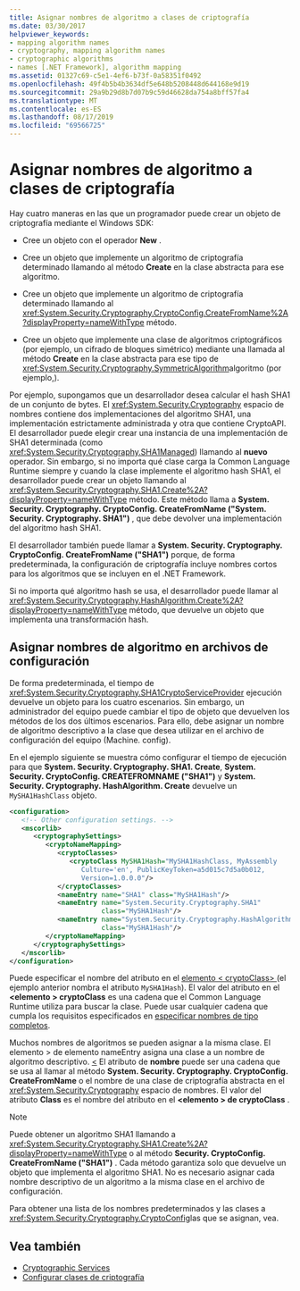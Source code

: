 ```yaml
---
title: Asignar nombres de algoritmo a clases de criptografía
ms.date: 03/30/2017
helpviewer_keywords:
- mapping algorithm names
- cryptography, mapping algorithm names
- cryptographic algorithms
- names [.NET Framework], algorithm mapping
ms.assetid: 01327c69-c5e1-4ef6-b73f-0a58351f0492
ms.openlocfilehash: 49f4b5b4b3634df5e648b5208448d644168e9d19
ms.sourcegitcommit: 29a9b29d8b7d07b9c59d46628da754a8bff57fa4
ms.translationtype: MT
ms.contentlocale: es-ES
ms.lasthandoff: 08/17/2019
ms.locfileid: "69566725"
---
```

# <a name="mapping-algorithm-names-to-cryptography-classes"></a>Asignar nombres de algoritmo a clases de criptografía
Hay cuatro maneras en las que un programador puede crear un objeto de criptografía mediante el Windows SDK:  
  
- Cree un objeto con el operador **New** .  
  
- Cree un objeto que implemente un algoritmo de criptografía determinado llamando al método **Create** en la clase abstracta para ese algoritmo.  
  
- Cree un objeto que implemente un algoritmo de criptografía determinado llamando al <xref:System.Security.Cryptography.CryptoConfig.CreateFromName%2A?displayProperty=nameWithType> método.  
  
- Cree un objeto que implemente una clase de algoritmos criptográficos (por ejemplo, un cifrado de bloques simétrico) mediante una llamada al método **Create** en la clase abstracta para ese tipo de <xref:System.Security.Cryptography.SymmetricAlgorithm>algoritmo (por ejemplo,).  
  
 Por ejemplo, supongamos que un desarrollador desea calcular el hash SHA1 de un conjunto de bytes. El <xref:System.Security.Cryptography> espacio de nombres contiene dos implementaciones del algoritmo SHA1, una implementación estrictamente administrada y otra que contiene CryptoAPI. El desarrollador puede elegir crear una instancia de una implementación de SHA1 determinada (como <xref:System.Security.Cryptography.SHA1Managed>) llamando al **nuevo** operador. Sin embargo, si no importa qué clase carga la Common Language Runtime siempre y cuando la clase implemente el algoritmo hash SHA1, el desarrollador puede crear un objeto llamando al <xref:System.Security.Cryptography.SHA1.Create%2A?displayProperty=nameWithType> método. Este método llama a **System. Security. Cryptography. CryptoConfig. CreateFromName ("System. Security. Cryptography. SHA1")** , que debe devolver una implementación del algoritmo hash SHA1.  
  
 El desarrollador también puede llamar a **System. Security. Cryptography. CryptoConfig. CreateFromName ("SHA1")** porque, de forma predeterminada, la configuración de criptografía incluye nombres cortos para los algoritmos que se incluyen en el .NET Framework.  
  
 Si no importa qué algoritmo hash se usa, el desarrollador puede llamar al <xref:System.Security.Cryptography.HashAlgorithm.Create%2A?displayProperty=nameWithType> método, que devuelve un objeto que implementa una transformación hash.  
  
## <a name="mapping-algorithm-names-in-configuration-files"></a>Asignar nombres de algoritmo en archivos de configuración  
 De forma predeterminada, el tiempo de <xref:System.Security.Cryptography.SHA1CryptoServiceProvider> ejecución devuelve un objeto para los cuatro escenarios. Sin embargo, un administrador del equipo puede cambiar el tipo de objeto que devuelven los métodos de los dos últimos escenarios. Para ello, debe asignar un nombre de algoritmo descriptivo a la clase que desea utilizar en el archivo de configuración del equipo (Machine. config).  
  
 En el ejemplo siguiente se muestra cómo configurar el tiempo de ejecución para que **System. Security. Cryptography. SHA1. Create**, **System. Security. CryptoConfig. CREATEFROMNAME ("SHA1")** y **System. Security. Cryptography. HashAlgorithm. Create** devuelve un `MySHA1HashClass` objeto.  
  
```xml  
<configuration>  
   <!-- Other configuration settings. -->  
   <mscorlib>  
      <cryptographySettings>  
         <cryptoNameMapping>  
            <cryptoClasses>  
               <cryptoClass MySHA1Hash="MySHA1HashClass, MyAssembly  
                  Culture='en', PublicKeyToken=a5d015c7d5a0b012,  
                  Version=1.0.0.0"/>  
            </cryptoClasses>  
            <nameEntry name="SHA1" class="MySHA1Hash"/>  
            <nameEntry name="System.Security.Cryptography.SHA1"  
                       class="MySHA1Hash"/>  
            <nameEntry name="System.Security.Cryptography.HashAlgorithm"  
                       class="MySHA1Hash"/>  
         </cryptoNameMapping>  
      </cryptographySettings>  
   </mscorlib>  
</configuration>  
```  
  
 Puede especificar el nombre del atributo en el [elemento < cryptoClass\> ](../../../docs/framework/configure-apps/file-schema/cryptography/cryptoclass-element.md) (el ejemplo anterior nombra el atributo `MySHA1Hash`). El valor del atributo en el  **\<elemento > cryptoClass** es una cadena que el Common Language Runtime utiliza para buscar la clase. Puede usar cualquier cadena que cumpla los requisitos especificados en [especificar nombres de tipo completos](../../../docs/framework/reflection-and-codedom/specifying-fully-qualified-type-names.md).  
  
 Muchos nombres de algoritmos se pueden asignar a la misma clase. El elemento > de elemento nameEntry asigna una clase a un nombre de algoritmo descriptivo. [ \<](../../../docs/framework/configure-apps/file-schema/cryptography/nameentry-element.md) El atributo de **nombre** puede ser una cadena que se usa al llamar al método **System. Security. Cryptography. CryptoConfig. CreateFromName** o el nombre de una clase de criptografía abstracta en el <xref:System.Security.Cryptography> espacio de nombres. El valor del atributo **Class** es el nombre del atributo en el  **\<elemento > de cryptoClass** .  
  
> [!NOTE]
>  Puede obtener un algoritmo SHA1 llamando a <xref:System.Security.Cryptography.SHA1.Create%2A?displayProperty=nameWithType> o al método **Security. CryptoConfig. CreateFromName ("SHA1")** . Cada método garantiza solo que devuelve un objeto que implementa el algoritmo SHA1. No es necesario asignar cada nombre descriptivo de un algoritmo a la misma clase en el archivo de configuración.  
  
 Para obtener una lista de los nombres predeterminados y las clases a <xref:System.Security.Cryptography.CryptoConfig>las que se asignan, vea.  
  
## <a name="see-also"></a>Vea también

- [Cryptographic Services](../../../docs/standard/security/cryptographic-services.md)
- [Configurar clases de criptografía](../../../docs/framework/configure-apps/configure-cryptography-classes.md)
